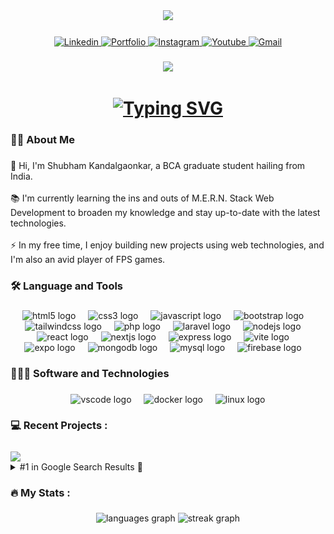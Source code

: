 <div align="center">
  <img height="150" src="https://github.com/samadpls/Programing-Gifs/blob/main/static/gifs/new.gif"  />
</div>

###

<div align="center">
  <a rel="nofollow" href="https://linkedin.com/in/kandalgaonkarshubham" target="_blank">
    <img src="https://img.shields.io/static/v1?message=LinkedIn&logo=linkedin&label=&color=0077B5&logoColor=white&labelColor=&style=for-the-badge" height="25" alt="Linkedin"  />
  </a>
  <a href="https://kandalgaonkarshubham.dev" target="_blank">
    <img src="https://img.shields.io/static/v1?message=Portfolio&logo=personio&label=&color=ff4b57&logoColor=white&labelColor=&style=for-the-badge" height="25" alt="Portfolio"  />
  </a>
  <a href="https://www.instagram.com/shubham___x_x/" target="_blank">
    <img src="https://img.shields.io/static/v1?message=Instagram&logo=instagram&label=&color=C13584&logoColor=white&labelColor=&style=for-the-badge" height="25" alt="Instagram"  />
  </a>
  <a href="https://youtube.com/@shubhamkandalgaonkar" target="_blank">
    <img src="https://img.shields.io/static/v1?message=Youtube&logo=youtube&label=&color=FF0000&logoColor=white&labelColor=&style=for-the-badge" height="25" alt="Youtube"  />
  </a>
  <a href="mailto:kandalgaonkarshubham@gmail.com" target="_blank">
    <img src="https://img.shields.io/static/v1?message=Gmail&logo=gmail&label=&color=D14836&logoColor=white&labelColor=&style=for-the-badge" height="25" alt="Gmail"  />
  </a>
</div>

###

<div align="center">
  <img src="https://visitor-badge.laobi.icu/badge?page_id=kandalgaonkarshubham.kandalgaonkarshubham&"  />
</div>

###

<h1 align="center">
  <a rel="nofollow" href="https://git.io/typing-svg">
    <img src="https://readme-typing-svg.demolab.com?font=Kalam&duration=2500&pause=200&color=b13aa8&center=true&width=435&lines=Greetings!+I'm+Shubham+%F0%9F%91%8B%F0%9F%8F%BB;an+enthusiastic+Web+Developer+who+enjoys;taking+on+new+projects+and+learning+new+things+%F0%9F%A4%9E%F0%9F%8F%BB" alt="Typing SVG" >
  </a>
</h1>

###

<h3 align="left">👩‍💻  About Me</h3>

###

<p align="left">👋 Hi, I'm Shubham Kandalgaonkar, a BCA graduate student hailing from India.<br><br>📚 I'm currently learning the ins and outs of M.E.R.N. Stack Web Development to broaden my knowledge and stay up-to-date with the latest technologies.<br><br>⚡ In my free time, I enjoy building new projects using web technologies, and I'm also an avid player of FPS games.</p>

###

<h3 align="left">🛠 Language and Tools</h3>

###

<div align="center">
  <img src="https://cdn.simpleicons.org/html5/E34F26" height="40" alt="html5 logo"  />
  <img width="12" />
  <img src="https://cdn.simpleicons.org/css3/1572B6" height="40" alt="css3 logo"  />
  <img width="12" />
  <img src="https://cdn.simpleicons.org/javascript/F7DF1E" height="40" alt="javascript logo"  />
  <img width="12" />
  <img src="https://cdn.simpleicons.org/bootstrap/7952B3" height="40" alt="bootstrap logo"  />
  <img width="12" />
  <img src="https://cdn.simpleicons.org/tailwindcss/06B6D4" height="40" alt="tailwindcss logo"  />
  <img width="12" />
  <img src="https://cdn.simpleicons.org/php/777BB4" height="40" alt="php logo"  />
  <img width="12" />
  <img src="https://cdn.jsdelivr.net/gh/devicons/devicon/icons/laravel/laravel-original.svg" height="40" alt="laravel logo"  />
  <img width="12" />
  <img src="https://cdn.jsdelivr.net/gh/devicons/devicon/icons/nodejs/nodejs-original.svg" height="40" alt="nodejs logo"  />
  <img width="12" />
  <img src="https://cdn.jsdelivr.net/gh/devicons/devicon/icons/react/react-original.svg" height="40" alt="react logo"  />
  <img width="12" />
  <img src="https://cdn.jsdelivr.net/gh/devicons/devicon/icons/nextjs/nextjs-original.svg" height="40" alt="nextjs logo"  />
  <img width="12" />
  <img src="https://cdn.jsdelivr.net/gh/devicons/devicon/icons/express/express-original.svg" height="40" alt="express logo"  />
  <img width="12" />
  <img src="https://skillicons.dev/icons?i=vite" height="40" alt="vite logo"  />
  <img width="12" />
  <img src="https://avatars.githubusercontent.com/u/12504344?s=48&v=4" height="40" alt="expo logo"  />
  <img width="12" />
  <img src="https://cdn.jsdelivr.net/gh/devicons/devicon/icons/mongodb/mongodb-original.svg" height="40" alt="mongodb logo"  />
  <img width="12" />
  <img src="https://cdn.jsdelivr.net/gh/devicons/devicon/icons/mysql/mysql-original.svg" height="40" alt="mysql logo"  />
  <img width="12" />
  <img src="https://cdn.jsdelivr.net/gh/devicons/devicon/icons/firebase/firebase-plain.svg" height="40" alt="firebase logo"  />
  <img width="12" />
</div>

###

<h3 align="left">👨🏻‍💻 Software and Technologies</h3>

###

<div align="center">
  <img src="https://cdn.simpleicons.org/visualstudiocode/007ACC" height="40" alt="vscode logo"  />
  <img width="12" />
  <img src="https://cdn.simpleicons.org/docker/2496ED" height="40" alt="docker logo"  />
  <img width="12" />
  <img src="https://cdn.simpleicons.org/linux/FCC624" height="40" alt="linux logo"  />
</div>

###

<h3 align="left">💻   Recent Projects :</h3>

###

<a href="https://github.com/kandalgaonkarshubham/WordHive/">
  <img width=300 align="center" src="https://github-readme-stats.vercel.app/api/pin/?username=kandalgaonkarshubham&repo=WordHive&title_color=ffffff&text_color=c9cacc&icon_color=2bbc8a&bg_color=1d1f21" />
</a>

<details>
<summary>#1 in Google Search Results 🎉</summary>
<br>
<img width=300 align="center" src="assets/googlesearch.png" />
</details>

###

<h3 align="left">🔥   My Stats :</h3>

###

<div align="center">
  <img src="https://github-readme-stats.vercel.app/api/top-langs?username=kandalgaonkarshubham&locale=en&hide_title=false&layout=compact&card_width=320&langs_count=5&theme=dracula&hide_border=false&order=2" height="150" alt="languages graph"  />
  <img src="https://streak-stats.demolab.com/?user=kandalgaonkarshubham&theme=dark" height="220" alt="streak graph"  />
</div>

###
